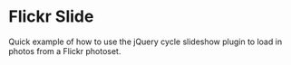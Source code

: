Flickr Slide
====
Quick example of how to use the jQuery cycle slideshow plugin to load in photos from a Flickr photoset.
